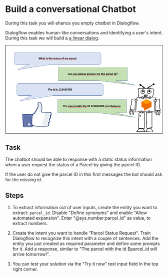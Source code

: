 # Build a conversational Chatbot

During this task you will ehance you empty chatbot in Dialogflow.

Dialogflow enables human-like conversations and identifying a user's
intent. During this task we will build a
[a linear dialog](https://dialogflow.com/docs/dialogs).

![linear_dialog](linear_dialog.png)

## Task

The chatbot should be able to response with a static status information
when a user request the status of a Parcel by giving the parcel ID.

If the user do not give the parcel ID in this first messages the bot
should ask for the missing id.

## Steps

1. To extract information out of user inputs, create the entity you want
to extract: `parcel_id`. Disable "Define synonyms" and enable "Allow
automated expansion". Enter "@sys.number:parcel_id" as value, to extract
numbers.

2. Create the intent you want to handle "Parcel Status Request". Train
Dialogflow to recognize this intent with a couple of sentences. Add the
entity you just created as required parameter and define some prompts
for it. Add a response, similar to "The parcel with the id $parcel_id
will arrive tomorrow!".

3. You can test your solution via the "Try it now" text input field in
the top right corner.
